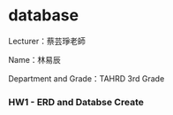 # database
Lecturer：蔡芸琤老師

Name：林易辰

Department and Grade：TAHRD 3rd Grade

### HW1 - ERD and Databse Create
